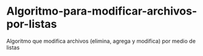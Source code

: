 # Algoritmo-para-modificar-archivos-por-listas
Algoritmo que modifica archivos (elimina, agrega y modifica) por medio de listas
